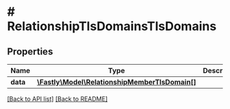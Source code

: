 # # RelationshipTlsDomainsTlsDomains

## Properties

Name | Type | Description | Notes
------------ | ------------- | ------------- | -------------
**data** | [**\Fastly\Model\RelationshipMemberTlsDomain[]**](RelationshipMemberTlsDomain.md) |  | [optional] 


[[Back to API list]](../../README.md#endpoints) [[Back to README]](../../README.md)
